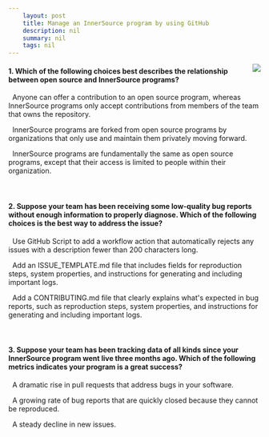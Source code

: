 ```yaml
---
    layout: post
    title: Manage an InnerSource program by using GitHub 
    description: nil
    summary: nil
    tags: nil
---
```



 <a target="_blank" href="https://docs.microsoft.com/en-us/learn/modules/manage-innersource-program-github/4-knowledge-check/"><i class="fas fa-external-link-alt"></i> </a>
 <img align="right" src="https://docs.microsoft.com/en-us/learn/achievements/github/manage-innersource-program-github.svg">
####  1. Which of the following choices best describes the relationship between open source and InnerSource programs?


<i class='far fa-square'></i> &nbsp;&nbsp;Anyone can offer a contribution to an open source program, whereas InnerSource programs only accept contributions from members of the team that owns the repository.

<i class='far fa-square'></i> &nbsp;&nbsp;InnerSource programs are forked from open source programs by organizations that only use and maintain them privately moving forward.

<i class='fas fa-check-square' style='color: Dodgerblue;'></i> &nbsp;&nbsp;InnerSource programs are fundamentally the same as open source programs, except that their access is limited to people within their organization.
<br />
<br />
<br />

####  2. Suppose your team has been receiving some low-quality bug reports without enough information to properly diagnose. Which of the following choices is the best way to address the issue?


<i class='far fa-square'></i> &nbsp;&nbsp;Use GitHub Script to add a workflow action that automatically rejects any issues with a description fewer than 200 characters long.

<i class='fas fa-check-square' style='color: Dodgerblue;'></i> &nbsp;&nbsp;Add an ISSUE_TEMPLATE.md file that includes fields for reproduction steps, system properties, and instructions for generating and including important logs.

<i class='far fa-square'></i> &nbsp;&nbsp;Add a CONTRIBUTING.md file that clearly explains what's expected in bug reports, such as reproduction steps, system properties, and instructions for generating and including important logs.
<br />
<br />
<br />

####  3. Suppose your team has been tracking data of all kinds since your InnerSource program went live three months ago. Which of the following metrics indicates your program is a great success?


<i class='fas fa-check-square' style='color: Dodgerblue;'></i> &nbsp;&nbsp;A dramatic rise in pull requests that address bugs in your software.

<i class='far fa-square'></i> &nbsp;&nbsp;A growing rate of bug reports that are quickly closed because they cannot be reproduced.

<i class='far fa-square'></i> &nbsp;&nbsp;A steady decline in new issues.
<br />
<br />
<br />
